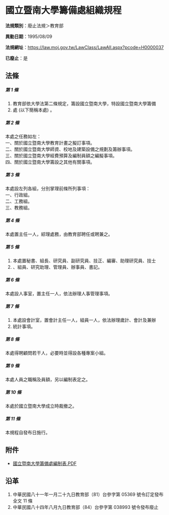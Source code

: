 # 國立暨南大學籌備處組織規程

**法規類別**：廢止法規＞教育部

**異動日期**：1995/08/09  

**法規網址**：https://law.moj.gov.tw/LawClass/LawAll.aspx?pcode=H0000037

**已廢止**：是



## 法條
##### 第 1 條
1. 教育部依大學法第二條規定，籌設國立暨南大學，特設國立暨南大學籌備
1. 處 (以下簡稱本處) 。

##### 第 2 條
本處之任務如左：  
一、關於國立暨南大學教育計畫之擬訂事項。  
二、關於國立暨南大學師資、校地及建築設備之規劃及籌辦事項。  
三、關於國立暨南大學經費預算及編制員額之編擬事項。  
四、關於國立暨南大學籌設之其他有關事項。

##### 第 3 條
本處設左列各組，分別掌理前條所列事項：  
一、行政組。  
二、工務組。  
三、教務組。

##### 第 4 條
本處置主任一人，綜理處務，由教育部聘任或聘兼之。

##### 第 5 條
1. 本處置秘書、組長、研究員、副研究員、技正、編審、助理研究員、技士
1. 、組員、研究助理、管理員、辦事員、書記。

##### 第 6 條
本處設人事室，置主任一人，依法辦理人事管理事項。

##### 第 7 條
1. 本處設會計室，置會計主任一人，組員一人，依法辦理歲計、會計及兼辦
1. 統計事項。

##### 第 8 條
本處得聘顧問若干人，必要時並得設各種專案小組。

##### 第 9 條
本處人員之職稱及員額，另以編制表定之。

##### 第 10 條
本處於國立暨南大學成立時裁撤之。

##### 第 11 條
本規程自發布日施行。
## 附件
* [國立暨南大學籌備處編制表.PDF](https://law.moj.gov.tw/LawClass/LawGetFile.ashx?FileId=0000126622)
## 沿革
1. 中華民國八十一年一月二十九日教育部（81）台參字第 05369  號令訂定發布全文 11 條
1. 中華民國八十四年八月九日教育部（84）台參字第 038993 號令發布廢止
